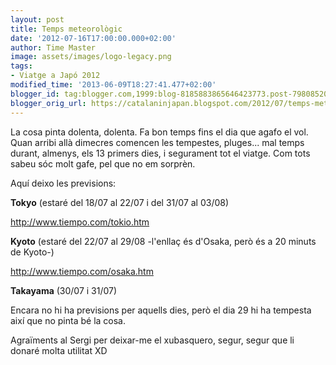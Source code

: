 ```yaml
---
layout: post
title: Temps meteorològic
date: '2012-07-16T17:00:00.000+02:00'
author: Time Master
image: assets/images/logo-legacy.png
tags:
- Viatge a Japó 2012
modified_time: '2013-06-09T18:27:41.477+02:00'
blogger_id: tag:blogger.com,1999:blog-8185883865646423773.post-7980852025283208480
blogger_orig_url: https://catalaninjapan.blogspot.com/2012/07/temps-meteorologic.html
---
```


La cosa pinta dolenta, dolenta. Fa bon temps fins el dia que agafo el vol. Quan arribi allà dimecres comencen les tempestes, pluges... mal temps durant, almenys, els 13 primers dies, i segurament tot el viatge. Com tots sabeu sóc molt gafe, pel que no em sorprèn.  

  

Aquí deixo les previsions:  

  

**Tokyo** (estaré del 18/07 al 22/07 i del 31/07 al 03/08)  

<http://www.tiempo.com/tokio.htm>
  

  

**Kyoto** (estaré del 22/07 al 29/08 -l'enllaç és d'Osaka, però és a 20 minuts de Kyoto-)  

<http://www.tiempo.com/osaka.htm>
  

  

**Takayama** (30/07 i 31/07)  

Encara no hi ha previsions per aquells dies, però el dia 29 hi ha tempesta així que no pinta bé la cosa.  

  

Agraïments al Sergi per deixar-me el xubasquero, segur, segur que li donaré molta utilitat XD  

  
